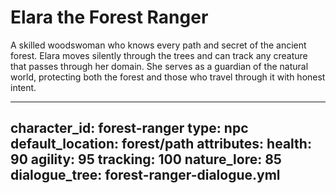 # Elara the Forest Ranger

A skilled woodswoman who knows every path and secret of the ancient forest. Elara moves silently through the trees and can track any creature that passes through her domain. She serves as a guardian of the natural world, protecting both the forest and those who travel through it with honest intent.

---
character_id: forest-ranger
type: npc
default_location: forest/path
attributes:
  health: 90
  agility: 95
  tracking: 100
  nature_lore: 85
dialogue_tree: forest-ranger-dialogue.yml
---
